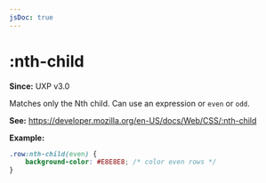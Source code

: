 ```yaml
---
jsDoc: true
---
```

# :nth-child

**Since:** UXP v3.0

Matches only the Nth child. Can use an expression or `even` or `odd`.

**See:** https://developer.mozilla.org/en-US/docs/Web/CSS/:nth-child

**Example:**

```css
.row:nth-child(even) {
    background-color: #E8E8E8; /* color even rows */
}
```

